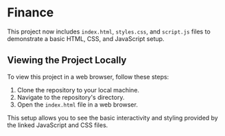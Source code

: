 # Finance

This project now includes `index.html`, `styles.css`, and `script.js` files to demonstrate a basic HTML, CSS, and JavaScript setup. 

## Viewing the Project Locally

To view this project in a web browser, follow these steps:

1. Clone the repository to your local machine.
2. Navigate to the repository's directory.
3. Open the `index.html` file in a web browser.

This setup allows you to see the basic interactivity and styling provided by the linked JavaScript and CSS files.

